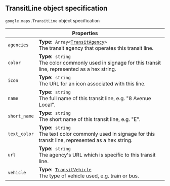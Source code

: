 <h2 id="TransitLine"> TransitLine object specification </h2><p>
<code><span itemprop="path">google.maps</span>.<span itemprop="name">TransitLine</span></code>
object specification
</p><div class="devsite-table-wrapper"><table class="properties responsive" summary="interface TransitLine - Properties">
<thead>
<tr><th colspan="2">Properties</th>
</tr></thead>
<tbody>
<tr>
<td><code><span>agencies</span></code></td>
<td><div><strong>Type:</strong>&nbsp; <code>Array&lt;<a href="https://github.com/amenadiel/google-maps-documentation/blob/master/docs/TransitAgency.md">TransitAgency</a>&gt;</code></div>
<div class="desc">The transit agency that operates this transit line.</div></td>
</tr>
<tr>
<td><code><span>color</span></code></td>
<td><div><strong>Type:</strong>&nbsp; <code>string</code></div>
<div class="desc">The color commonly used in signage for this transit line, represented as a hex string.</div></td>
</tr>
<tr>
<td><code><span>icon</span></code></td>
<td><div><strong>Type:</strong>&nbsp; <code>string</code></div>
<div class="desc">The URL for an icon associated with this line.</div></td>
</tr>
<tr>
<td><code><span>name</span></code></td>
<td><div><strong>Type:</strong>&nbsp; <code>string</code></div>
<div class="desc">The full name of this transit line, e.g. "8 Avenue Local".</div></td>
</tr>
<tr>
<td><code><span>short_name</span></code></td>
<td><div><strong>Type:</strong>&nbsp; <code>string</code></div>
<div class="desc">The short name of this transit line, e.g. "E".</div></td>
</tr>
<tr>
<td><code><span>text_color</span></code></td>
<td><div><strong>Type:</strong>&nbsp; <code>string</code></div>
<div class="desc">The text color commonly used in signage for this transit line, represented as a hex string.</div></td>
</tr>
<tr>
<td><code><span>url</span></code></td>
<td><div><strong>Type:</strong>&nbsp; <code>string</code></div>
<div class="desc">The agency's URL which is specific to this transit line.</div></td>
</tr>
<tr>
<td><code><span>vehicle</span></code></td>
<td><div><strong>Type:</strong>&nbsp; <code><a href="https://github.com/amenadiel/google-maps-documentation/blob/master/docs/TransitVehicle.md">TransitVehicle</a></code></div>
<div class="desc">The type of vehicle used, e.g. train or bus.</div></td>
</tr>
</tbody>
</table></div>